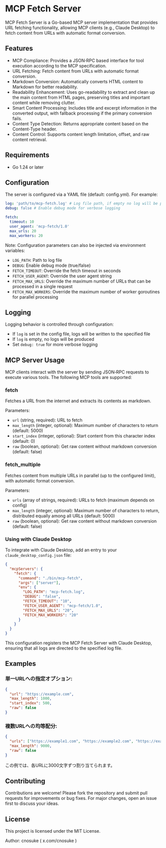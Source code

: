 # MCP Fetch Server

MCP Fetch Server is a Go-based MCP server implementation that provides URL fetching functionality, allowing MCP clients (e.g., Claude Desktop) to fetch content from URLs with automatic format conversion.

## Features

- MCP Compliance: Provides a JSON‐RPC based interface for tool execution according to the MCP specification.
- URL Fetching: Fetch content from URLs with automatic format conversion.
- Markdown Conversion: Automatically converts HTML content to Markdown for better readability.
- Readability Enhancement: Uses go-readability to extract and clean up the main content from HTML pages, preserving titles and important content while removing clutter.
- Smart Content Processing: Includes title and excerpt information in the converted output, with fallback processing if the primary conversion fails.
- Content Type Detection: Returns appropriate content based on the Content-Type header.
- Content Control: Supports content length limitation, offset, and raw content retrieval.

## Requirements

- Go 1.24 or later

## Configuration

The server is configured via a YAML file (default: config.yml). For example:

```yaml
log: 'path/to/mcp-fetch.log' # Log file path, if empty no log will be produced
debug: false # Enable debug mode for verbose logging

fetch:
  timeout: 10
  user_agent: 'mcp-fetch/1.0'
  max_urls: 20
  max_workers: 20
```

Note: Configuration parameters can also be injected via environment variables:

- `LOG_PATH`: Path to log file
- `DEBUG`: Enable debug mode (true/false)
- `FETCH_TIMEOUT`: Override the fetch timeout in seconds
- `FETCH_USER_AGENT`: Override the user agent string
- `FETCH_MAX_URLS`: Override the maximum number of URLs that can be processed in a single request
- `FETCH_MAX_WORKERS`: Override the maximum number of worker goroutines for parallel processing

## Logging

Logging behavior is controlled through configuration:

- If `log` is set in the config file, logs will be written to the specified file
- If `log` is empty, no logs will be produced
- Set `debug: true` for more verbose logging

## MCP Server Usage

MCP clients interact with the server by sending JSON‐RPC requests to execute various tools. The following MCP tools are supported:

### fetch

Fetches a URL from the internet and extracts its contents as markdown.

Parameters:
- `url` (string, required): URL to fetch
- `max_length` (integer, optional): Maximum number of characters to return (default: 5000)
- `start_index` (integer, optional): Start content from this character index (default: 0)
- `raw` (boolean, optional): Get raw content without markdown conversion (default: false)

### fetch_multiple

Fetches content from multiple URLs in parallel (up to the configured limit), with automatic format conversion.

Parameters:
- `urls` (array of strings, required): URLs to fetch (maximum depends on config)
- `max_length` (integer, optional): Maximum number of characters to return, distributed equally among all URLs (default: 5000)
- `raw` (boolean, optional): Get raw content without markdown conversion (default: false)

### Using with Claude Desktop

To integrate with Claude Desktop, add an entry to your `claude_desktop_config.json` file:

```json
{
  "mcpServers": {
    "fetch": {
      "command": "./bin/mcp-fetch",
      "args": ["server"],
      "env": {
        "LOG_PATH": "mcp-fetch.log",
        "DEBUG": "false",
        "FETCH_TIMEOUT": "10",
        "FETCH_USER_AGENT": "mcp-fetch/1.0",
        "FETCH_MAX_URLS": "20",
        "FETCH_MAX_WORKERS": "20"
      }
    }
  }
}
```

This configuration registers the MCP Fetch Server with Claude Desktop, ensuring that all logs are directed to the specified log file.

## Examples

### 単一URLへの指定オプション:

```json
{
  "url": "https://example.com",
  "max_length": 1000,
  "start_index": 500,
  "raw": false
}
```

### 複数URLへの均等配分:

```json
{
  "urls": ["https://example1.com", "https://example2.com", "https://example3.com"],
  "max_length": 9000,
  "raw": false
}
```

この例では、各URLに3000文字ずつ割り当てられます。

## Contributing

Contributions are welcome! Please fork the repository and submit pull requests for improvements or bug fixes. For major changes, open an issue first to discuss your ideas.

## License

This project is licensed under the MIT License.

Author: cnosuke ( x.com/cnosuke )
